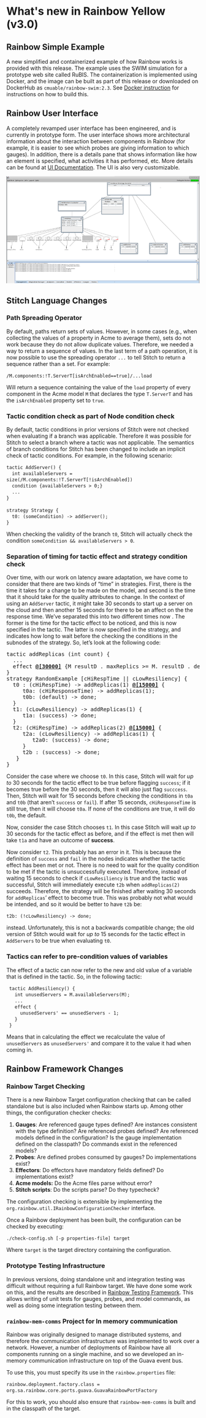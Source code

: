 # What's new in Rainbow Yellow (v3.0)

## Rainbow Simple Example

A new simplified and containerized example of how Rainbow works is provided with this 
release. The example uses the SWIM simulation for a prototype web site called RuBIS. 
The containerization is implemented using Docker, and the image can be built as part 
of this release or downloaded on DockerHub as `cmuable/rainbow-swim:2.3`. See [Docker 
instruction](deployments/rainbow-example/docker/INSTRUCTIONS.md) for 
instructions on how to build this.

## Rainbow User Interface

A completely revamped user interface has been engineered, and is currently in prototype 
form. The user interface shows more architectural information about the interaction 
between components in Rainbow (for example, it is easier to see which probes are giving 
information to which gauges). In addition, there is a details pane that shows information 
like how an element is specified, what activities it has performed, etc. More details 
can be found at [UI Documentation](documents/ui.md). The UI is also very customizable.

![Main Window](documents/imgs/Main_Window.PNG)

## Stitch Language Changes

### Path Spreading Operator

By default, paths return sets of values. However, in some cases (e.g., when collecting the values of a property in Acme to average them), sets do not work because they do not allow duplicate values. Therefore, we needed a way to return a sequence of values. In the last term of a path operation, it is now possible to use the spreading operator `...` to tell Stitch to return a sequence rather than a set. For example:

```
/M.components:!T.ServerT[isArchEnabled==true]/...load
```
Will return a sequence containing the value of the `load` property of every component in the Acme model `M` that declares the type `T.ServerT` and has the `isArchEnabled` property set to `true`.

### Tactic condition check as part of Node condition check

By default, tactic conditions in prior versions of Stitch were not checked when evaluating if a branch was applicable. Therefore it was possible for Stitch to select a branch where a tactic was not applicable. The semantics of branch conditions for Stitch has been changed to include an implicit check of tactic conditions. For example, in the following scenario:

```
tactic AddServer() {
  int availableServers = size(/M.components:!T.ServerT[!isArchEnabled])
  condition {availableServers > 0;}
  ...
}

strategy Strategy {
  t0: (someCondition) -> addServer();
}
```
When checking the validity of the branch `t0`, Stitch will actually check the condition `someCondition && availableServers > 0`. 

### Separation of timing for tactic effect and strategy condition check

Over time, with our work on latency aware adaptation, we have come to consider that there are two kinds of “time”  in strategies. First, there is the time it takes for a change to be made on the model, and second is the time that it should take for the quality attributes to change. In the context of using an `AddServer` tactic, it might take 30 seconds to start up a server on the cloud and then another 15 seconds for there to be an affect on the the response time. We’ve separated this into two different times now . The former is the time for the tactic effect to be noticed, and this is now specified in the tactic. The latter is now specified in the strategy, and indicates how long to wait before the checking the conditions in the subnodes of the strategy. So, let’s look at the following code:

<pre>
tactic addReplicas (int count) {
  ...
  effect <b><u>@[30000]</u></b> {M resultD . maxReplics >= M. resultD . desiredReplics;}
}
strategy RandomExample [cHiRespTime || cLowResiliency] {
  t0 : (cHiRespTime) -> addReplicas(1) <b><u>@[15000]</u></b> {
     t0a: (cHiResponseTime) -> addReplicas(1);
     t0b: (default) -> done; 
  }
  t1: (cLowResiliency) -> addReplicas(1) {
     t1a: (success) -> done;
  }
  t2: (cHiRespTime) -> addReplicas(2) <b><u>@[15000]</u></b> {
     t2a: (cLowResiliency) -> addReplicas(1) {
        t2a0: (success) -> done;
     }
     t2b : (success) -> done;
   }
}
</pre>
Consider the case where we choose  `t0`. In this case, Stitch will wait for  _up to_  30 seconds for the tactic effect to be true before flagging  `success`; if it becomes true before the 30 seconds, then it will also just flag  `succcess`. Then, Stitch will wait for 15 seconds before checking the conditions in  `t0a`  and  `t0b`  (that aren’t  `success`  or  `fail`). If after 15 seconds, `cHiResponseTime` is still true, then it will choose  `t0a`. If none of the conditions are true, it will do  `t0b`, the default.

Now, consider the case Stitch chooses  `t1`. In this case Stitch will wait  _up to_  30 seconds for the tactic effect as before, and if the effect is met then will take  `t1a`  and have an outcome of  **success**.

Now consider  `t2`. This probably has an error in it. This is because the definition of  `success`  and  `fail`  in the nodes indicates whether the tactic effect has been met or not. There is no need to wait for the quality condition to be met if the tactic is unsuccessfully executed. Therefore, instead of waiting 15 seconds to check if  `cLowResiliency`  is true and the tactic was successful, Stitch will immediately execute  `t2b`  when  `addReplicas(2)`  succeeds. Therefore, the strategy will be finished after waiting 30 seconds for `addReplicas`’ effect to become true. This was probably not what would be intended, and so it would be better to have  `t2b`  be:

```
t2b: (!cLowResiliency) -> done;
```

instead. Unfortunately, this is not a backwards compatible change; the old version of Stitch would wait for _up to_ 15 seconds for the tactic effect in `AddServers` to be true when evaluating `t0`.

### Tactics can refer to pre-condition values of variables
The effect of a tactic can now refer to the new and old value of a variable that is defined in the tactic. So, in the following tactic:

```
 tactic AddResiliency() {
   int unusedServers = M.availableServers(M); 
   ...
   effect {
     unusedServers' == unusedServers - 1;
   }
 }
```
Means that in calculating the effect we recalculate the value of  `unusedServers`  as  `unusedServers'`  and compare it to the value it had when coming in.

## Rainbow Framework Changes

### Rainbow Target Checking

There is a new Rainbow Target configuration checking that can be called standalone but is also included when Rainbow starts up. Among other things, the configuration checker checks:

1.  **Gauges**: Are referenced gauge types defined? Are instances consistent with the type definition? Are referenced probes defined? Are referenced models defined in the configuration? Is the gauge implementation defined on the classpath? Do commands exist in the referenced models?
2. **Probes**: Are defined probes consumed by gauges? Do implementations exist?
3. **Effectors**: Do effectors have mandatory fields defined? Do implementations exist?
4. **Acme models:** Do the Acme files parse without error?
5. **Stitch scripts**: Do the scripts parse? Do they typecheck?

The configuration checking is extensible by implementing the `org.rainbow.util.IRainbowConfigurationChecker` interface.

Once a Rainbow deployment has been built, the configuration can be checked by executing:

```
./check-config.sh [-p properties-file] target
```

Where `target` is the target directory containing the configuration.

### Prototype Testing Infrastructure

In previous versions, doing standalone unit and integration testing was difficult without requiring a full Rainbow target. We have done some work on this, and the results are described in [Rainbow Testing Framework](testing/README.md). This allows writing of unit tests for gauges, probes, and model commands, as well as doing some integration testing between them. 

### `rainbow-mem-comms` Project for In memory communication
Rainbow was originally designed to manage distributed systems, and therefore the communication infrastructure was implemented to work over a network. However, a number of deployments of Rainbow have all components running on a single machine, and so we developed an in-memory communication infrastructure on top of the Guava event bus. 

To use this, you must specify its use in the `rainbow.properties` file:

```
rainbow.deployment.factory.class = org.sa.rainbow.core.ports.guava.GuavaRainbowPortFactory
```
For this to work, you should also ensure that `rainbow-mem-comms` is built and in the classpath of the target.


